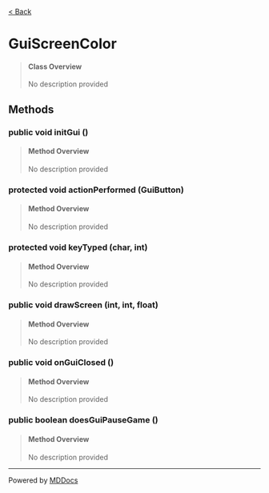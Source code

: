 [< Back](README.md)
# GuiScreenColor #
>#### Class Overview ####
>No description provided
## Methods ##
### public void initGui () ###
>#### Method Overview ####
>No description provided
>
### protected void actionPerformed (GuiButton) ###
>#### Method Overview ####
>No description provided
>
### protected void keyTyped (char, int) ###
>#### Method Overview ####
>No description provided
>
### public void drawScreen (int, int, float) ###
>#### Method Overview ####
>No description provided
>
### public void onGuiClosed () ###
>#### Method Overview ####
>No description provided
>
### public boolean doesGuiPauseGame () ###
>#### Method Overview ####
>No description provided
>

---
Powered by [MDDocs](https://github.com/VRCube/MDDocs)